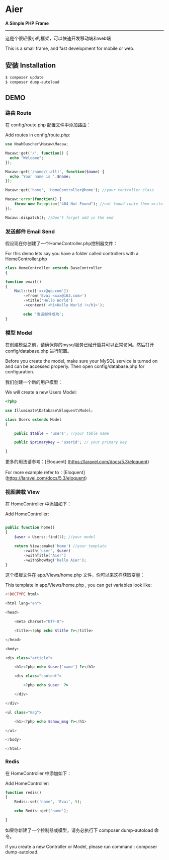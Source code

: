 # Aier

**A Simple PHP Frame**

***
这是个很轻很小的框架，可以快速开发移动端和web端

This is a small frame, and fast development for mobile or web.

## 安装 Installation

```bash
$ composer update
$ composer dump-autoload

```

## DEMO

### 路由 Route

在 config/route.php 配置文件中添加路由：

Add routes in config/route.php:

```php
use NoahBuscher\Macaw\Macaw;

Macaw::get('/', function() {
  echo "Welcome";
});

Macaw::get('/name/(:all)', function($name) {
  echo 'Your name is '.$name;
});

Macaw::get('home', 'HomeController@home'); //your controller class

Macaw::error(function() {
    throw new Exception("404 Not Found"); //not found route then write
});

Macaw::dispatch(); //Don't forget add in the end

```

### 发送邮件 Email Send

假设现在你创建了一个HomeController.php控制器文件：

For this demo lets say you have a folder called controllers with a HomeController.php

```php
class HomeController extends BaseController
{

function email()
{
	Mail::to(['xxx@qq.com'])
        ->from('Evai <xxx@163.com>')
        ->title('Hello World')
        ->content('<h1>Hello World !</h1>');

		echo '发送邮件成功';
}

```

### 模型 Model

在创建模型之前，请确保你的mysql服务已经开启并可以正常访问。然后打开 config/database.php 进行配置。

Before you create the model, make sure your MySQL service is turned on and can be accessed properly. Then open config/database.php for configuration.

我们创建一个新的用户模型：

We will create a new Users Model:

```php
<?php

use Illuminate\Database\Eloquent\Model;

class Users extends Model
{

    public $table = 'users'; //your table name

    public $primaryKey = 'userid'; // your primary key

}


```

更多的用法请参考：[Eloquent] (https://laravel.com/docs/5.3/eloquent)

For more example refer to：[Eloquent] (https://laravel.com/docs/5.3/eloquent)

### 视图装载 View

在 HomeController 中添加如下：

Add HomeController:

```php

public function home()
{
    $user = Users::find(1); //your model

    return View::make('home') //your template
        ->with('user', $user)
        ->withTitle('Aier')
        ->withShowMsg('hello Aier');
}

```

这个模板文件在 app/Views/home.php 文件，你可以来这样获取变量：

This template in app/Views/home.php , you can get variables look like:

```php
<!DOCTYPE html>

<html lang="en">

<head>

    <meta charset="UTF-8">

    <title><?php echo $title ?></title>

</head>

<body>

<div class="article">

    <h1><?php echo $user['name'] ?></h1>

    <div class="content">

        <?php echo $user  ?>

    </div>

</div>

<ul class="msg">

    <h1><?php echo $show_msg ?></h1>

</ul>

</body>

</html>

```

### Redis

在 HomeController 中添加如下：

Add HomeController:

```php
function redis()
{
    Redis::set('name', 'Evai', 5);

    echo Redis::get('name');

}

```

如果你新建了一个控制器或模型，请务必执行下 composer dump-autoload 命令。

if you create a new Controller or Model, please run command : composer dump-autoload.